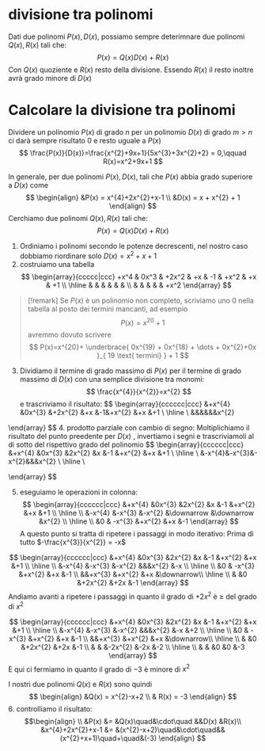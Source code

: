 # divisione tra polinomi
Dati due polinomi $P(x),D(x)$, possiamo sempre deterimnare due polinomi $Q(x),R(x)$ tali che:
$$
P(x)=Q(x)D(x)+R(x)
$$
Con $Q(x)$ quoziente e $R(x)$ resto della divisione. Essendo $R(x)$ il resto inoltre avrà grado minore di $D(x)$


# Calcolare la divisione tra polinomi
Dividere un polinomio $P(x)$ di grado $n$ per un polinomio $D(x)$ di grado $m>n$ ci darà sempre risultato $0$ e resto uguale a $P(x)$
$$
\frac{P(x)}{D(x)}=\frac{x^{2}+9x+1}{5x^{3}+3x^{2}+2} = 0,\qquad R(x)=x^2+9x+1
$$

In generale, per due polinomi $P(x),D(x)$, tali che $P(x)$ abbia grado superiore a $D(x)$ come
$$
\begin{align}
&P(x) = x^{4}+2x^{2}+x-1  \\
&D(x) = x + x^{2} + 1
\end{align}
$$
Cerchiamo due polinomi $Q(x), R(x)$ tali che:
$$
P(x) = Q(x)D(x) + R(x)
$$
1. Ordiniamo i polinomi secondo le potenze decrescenti, nel nostro caso dobbiamo riordinare solo $D(x) = x^{2}+x+1$ 
2. costruiamo una tabella
$$
\begin{array}{ccccc|ccc}
+x^4 & 0x^3 & +2x^2 & +x & -1 & +x^2 & +x & +1  \\ \hline
& & & & & &  \\
& & & & & +x^2 
\end{array}
$$
>[!remark]
>Se $P(x)$ è un polinomio non completo, scriviamo uno $0$ nella tabella al posto dei termini mancanti, ad esempio
>$$
>P(x) = x^{20}+1
>$$
>avremmo dovuto scrivere
>$$
>P(x)=x^{20}+ \underbrace{ 0x^{19} + 0x^{18} + \dots + 0x^{2}+0x }_{ 19 \text{ termini} } + 1
>$$

3. Dividiamo il termine di grado massimo  di $P(x)$ per il termine di grado massimo di $D(x)$ con una semplice divisione tra monomi:
$$
\frac{x^{4}}{x^{2}}=x^{2}
$$
e trascriviamo il risultato:
$$
\begin{array}{cccccc|ccc}
&+x^{4}  &0x^{3} &+2x^{2} &+x &-1&+x^{2}  &+x &+1 \\
\hline \\
&&&&&&x^{2}

\end{array}
$$
4. prodotto parziale con cambio di segno:
   Moltiplichiamo il risultato del punto preedente per $D(x)$ , invertiamo i segni e trascriviamoli al di sotto del rispettivo grado  del polinomio
$$
\begin{array}{cccccc|ccc}
&+x^{4} &0x^{3} &2x^{2} &x &-1 &+x^{2} &+x &+1 \\
\hline \\
&-x^{4}&-x^{3}&-x^{2}&&&x^{2} \\
\hline \\

\end{array}
$$

5. eseguiamo le operazioni in colonna:
$$
\begin{array}{cccccc|ccc}
&+x^{4} &0x^{3} &2x^{2} &x &-1 &+x^{2} &+x &+1 \\
 \hline \\
&-x^{4} &-x^{3} &-x^{2} &\downarrow &\downarrow &x^{2} \\
\hline \\
&0 & -x^{3} &+x^{2} &+x &-1
\end{array}
$$
A questo punto si tratta di ripetere i passaggi in modo iterativo:
Prima di tutto $-\frac{x^{3}}{x^{2}} = -x$

$$
\begin{array}{cccccc|ccc}
&+x^{4} &0x^{3} &2x^{2} &x &-1 &+x^{2} &+x &+1 \\
 \hline \\
&-x^{4} &-x^{3} &-x^{2} &&&x^{2} &-x \\
\hline \\
&0 & -x^{3} &+x^{2} &+x &-1 \\
&&+x^{3} &+x^{2} &+x &\downarrow\\
\hline \\
& &0 &+2x^{2} &+2x &-1
\end{array}
$$
Andiamo avanti a ripetere i passaggi in quanto il grado di $+2x^{2}$ è $\geq$ del grado di  $x^{2}$

$$
\begin{array}{cccccc|ccc}
&+x^{4} &0x^{3} &2x^{2} &x &-1 &+x^{2} &+x &+1 \\
 \hline \\
&-x^{4} &-x^{3} &-x^{2} &&&x^{2} &-x &+2 \\
\hline \\
&0 & -x^{3} &+x^{2} &+x &-1 \\
&&+x^{3} &+x^{2} &+x &\downarrow\\
\hline \\
& &0 &+2x^{2} &+2x &-1 \\
& & &-2x^{2} &-2x &-2 \\
\hline \\
& & &0 &0 &-3
\end{array}
$$
E qui ci fermiamo in quanto il grado di $-3$ è minore di $x^{2}$

I nostri due polinomi $Q(x)$ e $R(x)$ sono quindi
$$
\begin{align}
&Q(x) = x^{2}-x+2 \\
 & R(x) = -3
\end{align}
$$
6. controlliamo il risultato:
$$\begin{align} \\
&P(x) &= &Q(x)\quad&\cdot\quad &&D(x) &R(x)\\
&x^{4}+2x^{2}+x-1 &= &(x^{2}-x+2)\quad&\cdot\quad&&(x^{2}+x+1)\quad+\quad&(-3)
\end{align}
$$